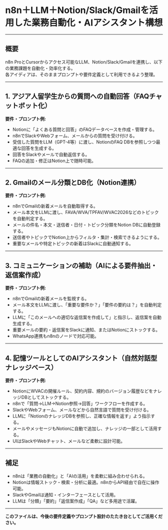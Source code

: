 # n8n＋LLM＋Notion/Slack/Gmailを活用した業務自動化・AIアシスタント構想

---

## 概要

n8n ProとCursorからアクセス可能なLLM、Notion/Slack/Gmailを連携し、以下の業務課題を自動化・効率化する。  
各アイディアは、そのままプロンプトや要件定義として利用できるよう整理。

---

## 1. アジア人留学生からの質問への自動回答（FAQチャットボット化）

**要件・プロンプト例:**
- Notionに「よくある質問と回答」のFAQデータベースを作成・管理する。
- n8nでSlackやWebフォーム、メールからの質問を受け付ける。
- 受信した質問をLLM（GPT-4等）に渡し、NotionのFAQ DBを参照しつつ最適な回答を生成する。
- 回答をSlackやメールで自動返信する。
- FAQの追加・修正はNotion上で随時可能。

---

## 2. Gmailのメール分類とDB化（Notion連携）

**要件・プロンプト例:**
- n8nでGmailの新着メールを自動取得する。
- メール本文をLLMに渡し、FAVA/WVA/TPFAV/WVAC2026などのトピックを自動判定する。
- メールの件名・本文・送信者・日付・トピック分類をNotion DBに自動登録する。
- 送信者やトピックでNotion上からフィルタ・集計・検索できるようにする。
- 重要なメールや特定トピックの新着はSlackに自動通知する。

---

## 3. コミュニケーションの補助（AIによる要件抽出・返信案作成）

**要件・プロンプト例:**
- n8nでGmailの新着メールを監視する。
- メール本文をLLMに渡し、「重要な要件か？」「要件の要約は？」を自動判定する。
- LLMに「このメールへの適切な返信案を作成して」と指示し、返信案を自動生成する。
- 重要メールの要約・返信案をSlackに通知、またはNotionにストックする。
- WhatsApp連携もn8nのノードで対応可能。

---

## 4. 記憶ツールとしてのAIアシスタント（自然対話型ナレッジベース）

**要件・プロンプト例:**
- NotionにWVACの開催ルール、契約内容、規約のバージョン履歴などをナレッジDBとしてストックする。
- n8nで「質問→LLM→Notion参照→回答」ワークフローを作成する。
- SlackやWebフォーム、メールなどから自然言語で質問を受け付ける。
- LLMに「NotionのナレッジDBを参照し、正確な情報を返す」よう指示する。
- メールやメッセージもNotionに自動で追加し、ナレッジの一部として活用する。
- UIはSlackやWebチャット、メールなど柔軟に設計可能。

---

## 補足

- n8nは「業務の自動化」と「AIの活用」を柔軟に組み合わせられる。
- Notionは情報ストック・検索・分析に最適。n8nからAPI経由で自在に操作可能。
- SlackやGmailは通知・インターフェースとして活用。
- LLMは「分類」「要約」「返信案作成」「QA」など多用途で活躍。

---

**このファイルは、今後の要件定義やプロンプト設計のたたき台としてご活用ください。** 
